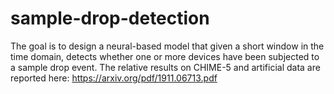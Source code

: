 # sample-drop-detection
The goal is to design a neural-based model that
given a short window in the time domain, detects whether one or
more devices have been subjected to a sample drop event.
The relative results on CHIME-5 and artificial data are reported here: https://arxiv.org/pdf/1911.06713.pdf
